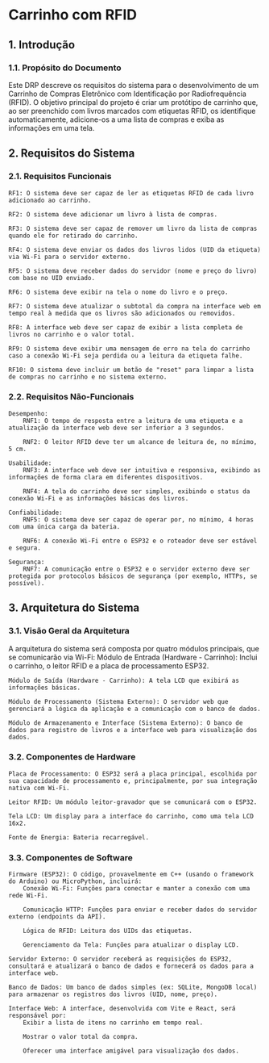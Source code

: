 # Carrinho com RFID

## 1. Introdução

### 1.1. Propósito do Documento
Este DRP descreve os requisitos do sistema para o desenvolvimento de um Carrinho de Compras Eletrônico com Identificação por Radiofrequência (RFID). O objetivo principal do projeto é criar um protótipo de carrinho que, ao ser preenchido com livros marcados com etiquetas RFID, os identifique automaticamente, adicione-os a uma lista de compras e exiba as informações em uma tela.

## 2. Requisitos do Sistema

### 2.1. Requisitos Funcionais
    RF1: O sistema deve ser capaz de ler as etiquetas RFID de cada livro adicionado ao carrinho.

    RF2: O sistema deve adicionar um livro à lista de compras.

    RF3: O sistema deve ser capaz de remover um livro da lista de compras quando ele for retirado do carrinho.

    RF4: O sistema deve enviar os dados dos livros lidos (UID da etiqueta) via Wi-Fi para o servidor externo.

    RF5: O sistema deve receber dados do servidor (nome e preço do livro) com base no UID enviado.

    RF6: O sistema deve exibir na tela o nome do livro e o preço.

    RF7: O sistema deve atualizar o subtotal da compra na interface web em tempo real à medida que os livros são adicionados ou removidos.

    RF8: A interface web deve ser capaz de exibir a lista completa de livros no carrinho e o valor total.

    RF9: O sistema deve exibir uma mensagem de erro na tela do carrinho caso a conexão Wi-Fi seja perdida ou a leitura da etiqueta falhe.

    RF10: O sistema deve incluir um botão de "reset" para limpar a lista de compras no carrinho e no sistema externo.

### 2.2. Requisitos Não-Funcionais
    Desempenho:
        RNF1: O tempo de resposta entre a leitura de uma etiqueta e a atualização da interface web deve ser inferior a 3 segundos.

        RNF2: O leitor RFID deve ter um alcance de leitura de, no mínimo, 5 cm.

    Usabilidade:
        RNF3: A interface web deve ser intuitiva e responsiva, exibindo as informações de forma clara em diferentes dispositivos.

        RNF4: A tela do carrinho deve ser simples, exibindo o status da conexão Wi-Fi e as informações básicas dos livros.

    Confiabilidade:
        RNF5: O sistema deve ser capaz de operar por, no mínimo, 4 horas com uma única carga da bateria.

        RNF6: A conexão Wi-Fi entre o ESP32 e o roteador deve ser estável e segura.

    Segurança:
        RNF7: A comunicação entre o ESP32 e o servidor externo deve ser protegida por protocolos básicos de segurança (por exemplo, HTTPs, se possível).

## 3. Arquitetura do Sistema

### 3.1. Visão Geral da Arquitetura
A arquitetura do sistema será composta por quatro módulos principais, que se comunicarão via Wi-Fi:
    Módulo de Entrada (Hardware - Carrinho): Inclui o carrinho, o leitor RFID e a placa de processamento ESP32.

    Módulo de Saída (Hardware - Carrinho): A tela LCD que exibirá as informações básicas.

    Módulo de Processamento (Sistema Externo): O servidor web que gerenciará a lógica da aplicação e a comunicação com o banco de dados.

    Módulo de Armazenamento e Interface (Sistema Externo): O banco de dados para registro de livros e a interface web para visualização dos dados.

### 3.2. Componentes de Hardware
    Placa de Processamento: O ESP32 será a placa principal, escolhida por sua capacidade de processamento e, principalmente, por sua integração nativa com Wi-Fi.

    Leitor RFID: Um módulo leitor-gravador que se comunicará com o ESP32.

    Tela LCD: Um display para a interface do carrinho, como uma tela LCD 16x2.

    Fonte de Energia: Bateria recarregável.

### 3.3. Componentes de Software
    Firmware (ESP32): O código, provavelmente em C++ (usando o framework do Arduino) ou MicroPython, incluirá:
        Conexão Wi-Fi: Funções para conectar e manter a conexão com uma rede Wi-Fi.

        Comunicação HTTP: Funções para enviar e receber dados do servidor externo (endpoints da API).

        Lógica de RFID: Leitura dos UIDs das etiquetas.

        Gerenciamento da Tela: Funções para atualizar o display LCD.

    Servidor Externo: O servidor receberá as requisições do ESP32, consultará e atualizará o banco de dados e fornecerá os dados para a interface web.

    Banco de Dados: Um banco de dados simples (ex: SQLite, MongoDB local) para armazenar os registros dos livros (UID, nome, preço).

    Interface Web: A interface, desenvolvida com Vite e React, será responsável por:
        Exibir a lista de itens no carrinho em tempo real.

        Mostrar o valor total da compra.

        Oferecer uma interface amigável para visualização dos dados.
